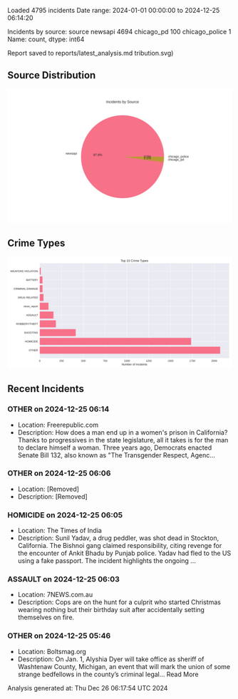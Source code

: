
Loaded 4795 incidents
Date range: 2024-01-01 00:00:00 to 2024-12-25 06:14:20

Incidents by source:
source
newsapi           4694
chicago_pd         100
chicago_police       1
Name: count, dtype: int64

Report saved to reports/latest_analysis.md
tribution.svg)

## Source Distribution
![Source Distribution](images/source_distribution.svg)

## Crime Types
![Crime Types](images/crime_types.svg)

## Recent Incidents

### OTHER on 2024-12-25 06:14
- Location: Freerepublic.com
- Description: How does a man end up in a women's prison in California? Thanks to progressives in the state legislature, all it takes is for the man to declare himself a woman. Three years ago, Democrats enacted Senate Bill 132, also known as "The Transgender Respect, Agenc…


### OTHER on 2024-12-25 06:06
- Location: [Removed]
- Description: [Removed]


### HOMICIDE on 2024-12-25 06:05
- Location: The Times of India
- Description: Sunil Yadav, a drug peddler, was shot dead in Stockton, California. The Bishnoi gang claimed responsibility, citing revenge for the encounter of Ankit Bhadu by Punjab police. Yadav had fled to the US using a fake passport. The incident highlights the ongoing …


### ASSAULT on 2024-12-25 06:03
- Location: 7NEWS.com.au
- Description: Cops are on the hunt for a culprit who started Christmas wearing nothing but their birthday suit after accidentally setting themselves on fire.


### OTHER on 2024-12-25 05:46
- Location: Boltsmag.org
- Description: On Jan. 1, Alyshia Dyer will take office as sheriff of Washtenaw County, Michigan, an event that will mark the union of some strange bedfellows in the county’s criminal legal... Read More

Analysis generated at: Thu Dec 26 06:17:54 UTC 2024
